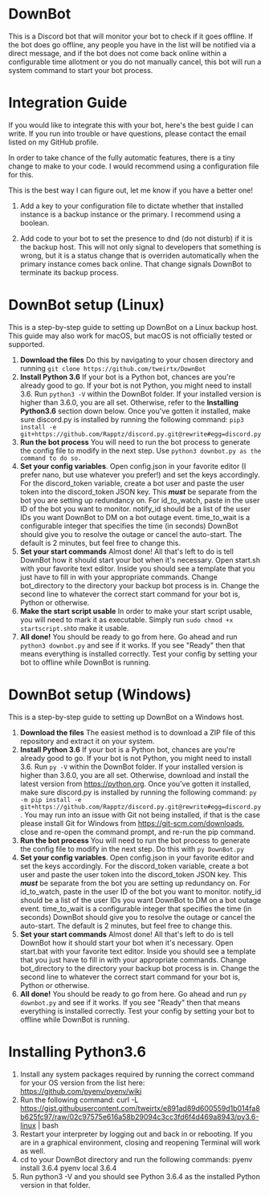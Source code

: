 # DownBot

This is a Discord bot that will monitor your bot to check if it goes offline. If the bot does go offline, any people you have in the list
will be notified via a direct message, and if the bot does not come back online within a configurable time allotment or you do not
manually cancel, this bot will run a system command to start your bot process.

# Integration Guide

If you would like to integrate this with your bot, here's the best guide I can write. If you run into trouble or have questions, please contact the email listed on my GitHub profile.

In order to take chance of the fully automatic features, there is a tiny change to make to your code. I would recommend using a configuration file for this.

This is the best way I can figure out, let me know if you have a better one!

1. Add a key to your configuration file to dictate whether that installed instance is a backup instance or the primary. I recommend using a boolean.

2. Add code to your bot to set the presence to dnd (do not disturb) if it is the backup host. This will not only signal to developers that something is wrong, but it is a status change that is overriden automatically when the primary instance comes back online. That change signals DownBot to terminate its backup process.

# DownBot setup (Linux)

This is a step-by-step guide to setting up DownBot on a Linux backup host. This guide may also work for macOS, but macOS is not officially tested or supported.

1. **Download the files** Do this by navigating to your chosen directory and running ``git clone https://github.com/tweirtx/DownBot``
2. **Install Python 3.6** If your bot is a Python bot, chances are you're already good to go. If your bot is not Python, you might need to install 3.6. Run ``python3 -V`` within the DownBot folder. If your installed version is higher than 3.6.0, you are all set. Otherwise, refer to the **Installing Python3.6** section down below. Once you've gotten it installed, make sure discord.py is installed by running the following command: ``pip3 install -e git+https://github.com/Rapptz/discord.py.git@rewrite#egg=discord.py``
3. **Run the bot process** You will need to run the bot process to generate the config file to modify in the next step. Use ``python3 downbot.py as the command to do so.``
4. **Set your config variables**. Open config.json in your favorite editor (I prefer nano, but use whatever you prefer!) and set the keys accordingly. For the discord_token variable, create a bot user and paste the user token into the discord_token JSON key. This ***must*** be separate from the bot you are setting up redundancy on. For id_to_watch, paste in the user ID of the bot you want to monitor. notify_id should be a list of the user IDs you want DownBot to DM on a bot outage event. time_to_wait is a configurable integer that specifies the time (in seconds) DownBot should give you to resolve the outage or cancel the auto-start. The default is 2 minutes, but feel free to change this.
5. **Set your start commands** Almost done! All that's left to do is tell DownBot how it should start your bot when it's necessary. Open start.sh with your favorite text editor. Inside you should see a template that you just have to fill in with your appropriate commands. Change bot_directory to the directory your backup bot process is in. Change the second line to whatever the correct start command for your bot is, Python or otherwise.
6. **Make the start script usable** In order to make your start script usable, you will need to mark it as executable. Simply run ``sudo chmod +x startscript.sh``to make it usable.
7. **All done!** You should be ready to go from here. Go ahead and run ``python3 downbot.py`` and see if it works. If you see "Ready" then that means everything is installed correctly. Test your config by setting your bot to offline while DownBot is running.

# DownBot setup (Windows)

This is a step-by-step guide to setting up DownBot on a Windows host.

1. **Download the files** The easiest method is to download a ZIP file of this repository and extract it on your system.
2. **Install Python 3.6** If your bot is a Python bot, chances are you're already good to go. If your bot is not Python, you might need to install 3.6. Run ``py -V`` within the DownBot folder. If your installed version is higher than 3.6.0, you are all set. Otherwise, download and install the latest version from https://python.org. Once you've gotten it installed, make sure discord.py is installed by running the following command: ``py -m pip install -e git+https://github.com/Rapptz/discord.py.git@rewrite#egg=discord.py``. You may run into an issue with Git not being installed, if that is the case please install Git for Windows from https://git-scm.com/downloads, close and re-open the command prompt, and re-run the pip command.
3. **Run the bot process** You will need to run the bot process to generate the config file to modify in the next step. Do this with ``py DownBot.py``
4. **Set your config variables**. Open config.json in your favorite editor and set the keys accordingly. For the discord_token variable, create a bot user and paste the user token into the discord_token JSON key. This ***must*** be separate from the bot you are setting up redundancy on. For id_to_watch, paste in the user ID of the bot you want to monitor. notify_id should be a list of the user IDs you want DownBot to DM on a bot outage event. time_to_wait is a configurable integer that specifies the time (in seconds) DownBot should give you to resolve the outage or cancel the auto-start. The default is 2 minutes, but feel free to change this.
5. **Set your start commands** Almost done! All that's left to do is tell DownBot how it should start your bot when it's necessary. Open start.bat with your favorite text editor. Inside you should see a template that you just have to fill in with your appropriate commands. Change bot_directory to the directory your backup bot process is in. Change the second line to whatever the correct start command for your bot is, Python or otherwise.
6. **All done!** You should be ready to go from here. Go ahead and run ``py downbot.py`` and see if it works. If you see "Ready" then that means everything is installed correctly. Test your config by setting your bot to offline while DownBot is running.

# Installing Python3.6

1. Install any system packages required by running the correct command for your OS version from the list here: https://github.com/pyenv/pyenv/wiki
2. Run the following command: curl -L https://gist.githubusercontent.com/tweirtx/e891ad89d600559d1b014fa8b625fc97/raw/02c97575e616a58b29094c3cc3fd6f4d469a8943/py3.6-linux | bash
3. Restart your interpreter by logging out and back in or rebooting. If you are in a graphical environment, closing and reopening Terminal will work as well.
4. cd to your DownBot directory and run the following commands:
pyenv install 3.6.4
pyenv local 3.6.4
5. Run python3 -V and you should see Python 3.6.4 as the installed Python version in that folder.
